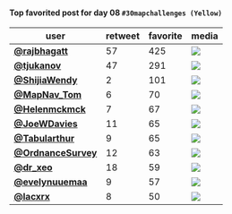 #### Top favorited post for day 08 `#30mapchallenges (Yellow)`
| user                                           |   retweet |   favorite | media                                                           |
|------------------------------------------------|-----------|------------|-----------------------------------------------------------------|
| **[@rajbhagatt](https://t.co/ZZ4JtYYcQN)**     |        57 |        425 | ![](http://pbs.twimg.com/media/EmT4eMxU8AAseGS.jpg)             |
| **[@tjukanov](https://t.co/FI7OJKkYVD)**       |        47 |        291 | ![](http://pbs.twimg.com/media/EmIJ9jSXEAUkRpU.jpg)             |
| **[@ShijiaWendy](https://t.co/wonAvjof5E)**    |         2 |        101 | ![](http://pbs.twimg.com/media/EmUXVwyVoAAXy0U.jpg)             |
| **[@MapNav_Tom](https://t.co/NFCetTXTVb)**     |         6 |         70 | ![](http://pbs.twimg.com/media/EmQnqG7W4AIGzR4.jpg)             |
| **[@Helenmckmck](https://t.co/Dbn79VWCkJ)**    |         7 |         67 | ![](http://pbs.twimg.com/media/EmUOhRfXEAAhlEI.jpg)             |
| **[@JoeWDavies](https://t.co/mwHzmibvom)**     |        11 |         65 | ![](http://pbs.twimg.com/media/EmUe9iqXEAM9sIB.jpg)             |
| **[@Tabularthur](https://t.co/s6PK1Uouo4)**    |         9 |         65 | ![](http://pbs.twimg.com/media/EmSr2eNW8AYObMW.jpg)             |
| **[@OrdnanceSurvey](https://t.co/JD1N09KqYK)** |        12 |         63 | ![](http://pbs.twimg.com/tweet_video_thumb/EmTtuNVXYAAQpFW.jpg) |
| **[@dr_xeo](https://t.co/6QH3Q5vrVq)**         |        18 |         59 | ![](http://pbs.twimg.com/media/EmUmuouXMAIAKz7.jpg)             |
| **[@evelynuuemaa](https://t.co/vKSohWb5Jb)**   |         9 |         57 | ![](http://pbs.twimg.com/media/EmSkJokW4AYLHCh.jpg)             |
| **[@lacxrx](https://t.co/AEf0MIIMTQ)**         |         8 |         50 | ![](http://pbs.twimg.com/media/EmSWtEoW4AEECi2.jpg)             |
 
